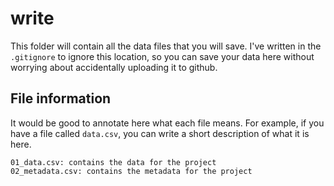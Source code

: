# write

This folder will contain all the data files that you will save. I've written in the `.gitignore` to ignore this location, so you can save your data here without worrying about accidentally uploading it to github.

## File information

It would be good to annotate here what each file means. For example, if you have a file called `data.csv`, you can write a short description of what it is here.

```
01_data.csv: contains the data for the project
02_metadata.csv: contains the metadata for the project
```
